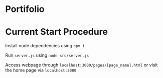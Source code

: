 # Portifolio

# Current Start Procedure

Install node dependencies using ```npm i```

Run ```server.js``` using ```node src/server.js```

Access webpage through ```localhost:3000/pages/[page_name].html``` or visit the home page via ```localhost:3000```
